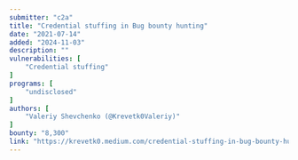 ```yaml
---
submitter: "c2a"
title: "Credential stuffing in Bug bounty hunting"
date: "2021-07-14"
added: "2024-11-03"
description: ""
vulnerabilities: [
    "Credential stuffing"
]
programs: [
    "undisclosed"
]
authors: [
    "Valeriy Shevchenko (@Krevetk0Valeriy)"
]
bounty: "8,300"
link: "https://krevetk0.medium.com/credential-stuffing-in-bug-bounty-hunting-7168dc1d3153"
---
```




